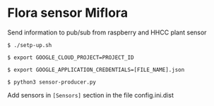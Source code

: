 # Flora sensor Miflora

Send information to pub/sub from raspberry and HHCC plant sensor

```
$ ./setp-up.sh

$ export GOOGLE_CLOUD_PROJECT=PROJECT_ID

$ export GOOGLE_APPLICATION_CREDENTIALS=[FILE_NAME].json

$ python3 sensor-producer.py
```

Add sensors in `[Sensors]` section in the file config.ini.dist